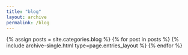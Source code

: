 ```yaml
---
title: "blog"
layout: archive
permalink: /blog
---
```


{% assign posts = site.categories.blog %} {% for post in posts %} {% include archive-single.html type=page.entries_layout %} {% endfor %}

